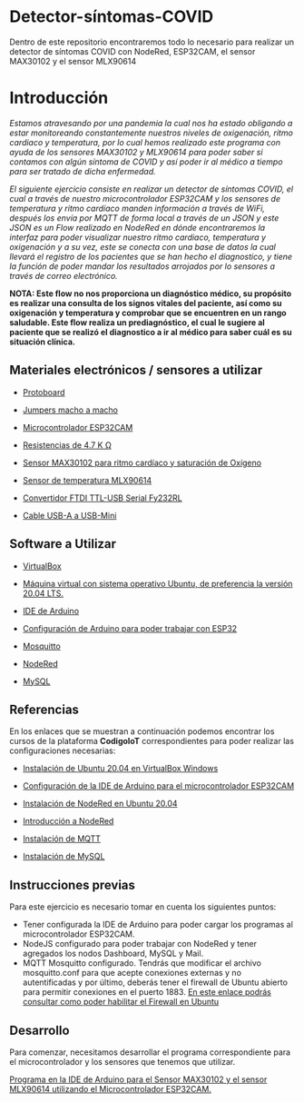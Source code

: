 # Detector-síntomas-COVID
Dentro de este repositorio encontraremos todo lo necesario para realizar un detector de síntomas COVID con NodeRed, ESP32CAM, el sensor MAX30102 y el sensor MLX90614

# Introducción

*Estamos atravesando por una pandemia la cual nos ha estado obligando a estar monitoreando constantemente nuestros niveles de oxigenación, ritmo cardiaco y temperatura, por lo cual hemos realizado este programa con ayuda de los sensores MAX30102 y MLX90614 para poder  saber si contamos con algún síntoma de COVID y así poder ir al médico a tiempo para ser tratado de dicha enfermedad.*

*El siguiente ejercicio consiste en realizar un detector de síntomas COVID, el cual a través de nuestro microcontrolador ESP32CAM y los sensores de temperatura y ritmo cardíaco manden información a través de WiFi, después los envía por MQTT de forma local a través de un JSON y este JSON es un Flow realizado en NodeRed en dónde encontraremos la interfaz para poder visualizar nuestro ritmo cardiaco, temperatura y oxigenación y a su vez, este se conecta con una base de datos la cual llevará el registro de los pacientes que se han hecho el diagnostico, y tiene la función de poder mandar los resultados arrojados por lo sensores a través de correo electrónico.*

**NOTA: Este flow no nos proporciona un diagnóstico médico, su propósito es realizar una consulta de los signos vitales del paciente, así como su oxigenación y temperatura y comprobar que se encuentren en un rango saludable. Este flow realiza un prediagnóstico, el cual le sugiere al paciente que se realizó el diagnostico a ir al médico para saber cuál es su situación clínica.**

	
## Materiales electrónicos / sensores a utilizar
- [Protoboard](https://articulo.mercadolibre.com.mx/MLM-705443986-protoboard-830-puntos-mb-102-_JM#position=1&search_layout=stack&type=item&tracking_id=da8ad5fa-5d88-41dd-aab2-cd3e65bf6b23)

- [Jumpers macho a macho](https://articulo.mercadolibre.com.mx/MLM-560093984-40-cables-dupont-macho-macho-10-cm-protoboard-pic-arduino-_JM?matt_tool=91188883&matt_word=&matt_source=google&matt_campaign_id=15698047816&matt_ad_group_id=143431914600&matt_match_type=&matt_network=g&matt_device=c&matt_creative=620253690479&matt_keyword=&matt_ad_position=&matt_ad_type=pla&matt_merchant_id=116937574&matt_product_id=MLM560093984&matt_product_partition_id=1638503335377&matt_target_id=pla-1638503335377&gclid=Cj0KCQjwguGYBhDRARIsAHgRm4_UVnUHiSvv3C-Y2R6XGBFkNuszdBsPp4hlbI7Ri8FFMtlxL8IyxSsaAr5IEALw_wcB)

- [Microcontrolador ESP32CAM](https://articulo.mercadolibre.com.mx/MLM-1354031311-esp32-cam-wifi-bluetooth-ch340-micro-usb-hw-297-16-pin-_JM#position=1&search_layout=grid&type=pad&tracking_id=cb2771c1-8ad3-438b-9316-de6117c45b2d#position=1&search_layout=grid&type=pad&tracking_id=cb2771c1-8ad3-438b-9316-de6117c45b2d&is_advertising=true&ad_domain=VQCATCORE_LST&ad_position=1&ad_click_id=OTEyMTI3MWQtYmMyYS00MzZmLTgyOTUtYzQ5NGQ1MzkyOTE2)

- [ Resistencias de 4.7 K Ω](https://articulo.mercadolibre.com.mx/MLM-660627026-200-resistencias-14-w-1-pelicula-metalica-varios-valores-_JM?searchVariation=32042007841#searchVariation=32042007841&position=2&search_layout=stack&type=item&tracking_id=88404fe0-434a-4841-9356-0319120b56fe)

- [Sensor MAX30102 para ritmo cardíaco y saturación de Oxígeno](https://articulo.mercadolibre.com.mx/MLM-1427334301-modulo-sensor-frecuencia-cardiaca-oximetro-max30100-_JM#position=7&search_layout=stack&type=item&tracking_id=363f1404-ba6d-437d-93a8-3d2aea450fd2)

- [Sensor de temperatura MLX90614](https://articulo.mercadolibre.com.mx/MLM-1315023878-sensor-temperatura-termometro-infrarrojo-gy-906-mlx90614-_JM?matt_tool=91188883&matt_word=&matt_source=google&matt_campaign_id=15698047816&matt_ad_group_id=143431914600&matt_match_type=&matt_network=g&matt_device=c&matt_creative=620253690479&matt_keyword=&matt_ad_position=&matt_ad_type=pla&matt_merchant_id=117474830&matt_product_id=MLM1315023878&matt_product_partition_id=1638503335577&matt_target_id=aud-1574484920380:pla-1638503335577&gclid=Cj0KCQjwguGYBhDRARIsAHgRm49jWX4yeWCvwodq2ApHIUFhh7DkZvCfohgEes43ls9l9aTwG0T7hsoaAgEXEALw_wcB)

- [Convertidor FTDI TTL-USB Serial Fy232RL](https://articulo.mercadolibre.com.mx/MLM-660592083-modulo-adaptador-serie-usb-a-serial-ttl-ftdi-ft232rl-33v-5v-_JM#position=2&search_layout=stack&type=pad&tracking_id=3f2ee2da-0338-4f85-ac72-4a20754b51da#position=2&search_layout=stack&type=pad&tracking_id=3f2ee2da-0338-4f85-ac72-4a20754b51da&is_advertising=true&ad_domain=VQCATCORE_LST&ad_position=2&ad_click_id=ZjliZTY3YmMtMzVlNi00NmYwLWFjOWItOWUxYWE0MWNjODQw)

- [Cable USB-A a USB-Mini](https://articulo.mercadolibre.com.mx/MLM-555275297-cable-usb-20-a-macho-a-mini-b-5-pin-18m-calibre-30-_JM#position=4&search_layout=grid&type=item&tracking_id=2cd0f15a-25c8-4abd-b086-a7c2c9f3f2e3)

## Software a Utilizar
- [VirtualBox](https://www.virtualbox.org/)

- [Máquina virtual con sistema operativo Ubuntu, de preferencia la versión 20.04 LTS.](https://releases.ubuntu.com/20.04/)
 
- [IDE de Arduino](https://www.arduino.cc/en/software)
 
- [Configuración de Arduino para poder trabajar con ESP32](https://programarfacil.com/esp8266/programar-esp32-ide-arduino/)
 
- [Mosquitto](https://mosquitto.org/)
 
- [NodeRed](https://nodered.org/)

- [MySQL](https://www.mysql.com/)

## Referencias 

En los enlaces que se muestran a continuación podemos encontrar los cursos de la plataforma **CodigoIoT** correspondientes para poder realizar las configuraciones necesarias:

- [Instalación de Ubuntu 20.04 en VirtualBox Windows](https://edu.codigoiot.com/course/view.php?id=812)

- [Configuración de la IDE de Arduino para el microcontrolador ESP32CAM](https://edu.codigoiot.com/course/view.php?id=850)

- [Instalación de NodeRed en Ubuntu 20.04](https://edu.codigoiot.com/course/view.php?id=817)

- [Introducción a NodeRed](https://edu.codigoiot.com/course/view.php?id=278)

- [Instalación de MQTT](https://edu.codigoiot.com/course/view.php?id=818)

- [Instalación de MySQL](https://edu.codigoiot.com/course/view.php?id=294)

## Instrucciones previas

Para este ejercicio es necesario tomar en cuenta los siguientes puntos:

- Tener configurada la IDE de Arduino para poder cargar los programas al microcontrolador ESP32CAM.
- NodeJS configurado para poder trabajar con NodeRed y tener agregados los nodos Dashboard, MySQL y Mail.
- MQTT Mosquitto configurado. Tendrás que modificar el archivo mosquitto.conf para que acepte conexiones externas y no autentificadas y por último, deberás tener el firewall de Ubuntu abierto para permitir conexiones en el puerto 1883. [En este enlace podrás consultar como poder habilitar el Firewall en Ubuntu](https://www.hostinger.mx/tutoriales/como-configurar-firewall-ubuntu)

## 

## Desarrollo 
Para comenzar, necesitamos desarrollar el programa correspondiente para el microcontrolador y los sensores que tenemos que utilizar.

  [Programa en la IDE de Arduino para el Sensor MAX30102 y el sensor MLX90614 utilizando el Microcontrolador ESP32CAM.](https://github.com/MiguelPM01/Detector-Sintomas-COVID/blob/main/ESP32CAM-MQTT-MLX90614-MAX30102-JSON/ESP32CAM-MQTT-MLX90614-MAX30102/ESP32CAM-MQTT-MLX90614-MAX30102.ino)

